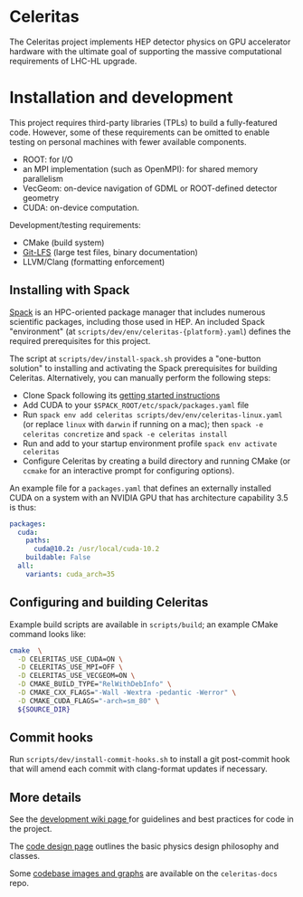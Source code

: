 # Celeritas

The Celeritas project implements HEP detector physics on GPU accelerator
hardware with the ultimate goal of supporting the massive computational
requirements of LHC-HL upgrade.

# Installation and development

This project requires third-party libraries (TPLs) to build a fully-featured
code. However, some of these requirements can be omitted to enable testing on
personal machines with fewer available components.

- ROOT: for I/O
- an MPI implementation (such as OpenMPI): for shared memory parallelism
- VecGeom: on-device navigation of GDML or ROOT-defined detector geometry
- CUDA: on-device computation.

Development/testing requirements:

- CMake (build system)
- [Git-LFS](https://git-lfs.github.com) (large test files, binary
  documentation)
- LLVM/Clang (formatting enforcement)

## Installing with Spack

[Spack](https://github.com/spack/spack) is an HPC-oriented package manager that
includes numerous scientific packages, including those used in HEP. An included
Spack "environment" (at `scripts/dev/env/celeritas-{platform}.yaml`) defines
the required prerequisites for this project.

The script at `scripts/dev/install-spack.sh` provides a "one-button solution"
to installing and activating the Spack prerequisites for building Celeritas.
Alternatively, you can manually perform the following steps:
- Clone Spack following its [getting started instructions](https://spack.readthedocs.io/en/latest/getting_started.html)
- Add CUDA to your `$SPACK_ROOT/etc/spack/packages.yaml` file
- Run `spack env add celeritas scripts/dev/env/celeritas-linux.yaml` (or
  replace `linux` with `darwin` if running on a mac); then `spack -e
  celeritas concretize` and `spack -e celeritas install`
- Run and add to your startup environment profile `spack env activate
  celeritas`
- Configure Celeritas by creating a build directory and running CMake (or
  `ccmake` for an interactive prompt for configuring options).

An example file for a `packages.yaml` that defines an externally installed CUDA
on a system with an NVIDIA GPU that has architecture capability 3.5 is thus:
```yaml
packages:
  cuda:
    paths:
      cuda@10.2: /usr/local/cuda-10.2
    buildable: False
  all:
    variants: cuda_arch=35
```

## Configuring and building Celeritas

Example build scripts are available in `scripts/build`; an example CMake
command looks like:
```sh
cmake  \
  -D CELERITAS_USE_CUDA=ON \
  -D CELERITAS_USE_MPI=OFF \
  -D CELERITAS_USE_VECGEOM=ON \
  -D CMAKE_BUILD_TYPE="RelWithDebInfo" \
  -D CMAKE_CXX_FLAGS="-Wall -Wextra -pedantic -Werror" \
  -D CMAKE_CUDA_FLAGS="-arch=sm_80" \
  ${SOURCE_DIR}
```

## Commit hooks

Run `scripts/dev/install-commit-hooks.sh` to install a git post-commit hook
that will amend each commit with clang-format updates if necessary.

## More details

See the [development wiki page
](https://github.com/celeritas-project/celeritas/wiki/Development) for
guidelines and best practices for code in the project.

The [code design page](https://github.com/celeritas-project/celeritas/wiki/Code-design) outlines the basic physics design philosophy and classes.

Some [codebase images and graphs](https://github.com/celeritas-project/celeritas-docs/tree/master/celeritas-code) are available on the `celeritas-docs` repo.
